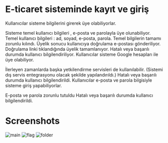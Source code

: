# E-ticaret sisteminde kayıt ve giriş
Kullanıcılar sisteme bilgilerini girerek üye olabiliyorlar.

Sisteme temel kullanıcı bilgileri , e-posta ve parolayla üye olunabiliyor. Temel kullanıcı bilgileri : ad, soyad, e-posta, parola. Temel bilgilerin tamamı zorunlu kılındı.
Üyelik sonucu kullanıcıya doğrulama e-postası gönderiliyor.
Doğrulama linki tıklandığında üyelik tamamlanıyor.
Hatalı veya başarılı durumda kullanıcı bilgilendiriliyor.
Kullanıcılar sisteme Google hesapları ile üye olabiliyor.

İlerleyen zamanlarda başka yetkilendirme servisleri de kullanılabilir. (Sistemi dış servis entegrasyonu olacak şekilde yapılandırıldı.)
Hatalı veya başarılı durumda kullanıcı bilgilendirildi.
Kullanıcılar e-posta ve parola bilgisiyle sisteme giriş yapabiliyorlar.

E-posta ve parola zorunlu tutuldu
Hatalı veya başarılı durumda kullanıcı bilgilendirildi.

# Screenshots
![main](https://user-images.githubusercontent.com/61664693/117365528-155c6100-aec8-11eb-8bc7-8d48b96e9f14.png)
![flag](https://user-images.githubusercontent.com/61664693/117365532-15f4f780-aec8-11eb-9d20-532ebbe2ac1d.png)
![folder](https://user-images.githubusercontent.com/61664693/117365524-14c3ca80-aec8-11eb-8a5d-e42fa1839e30.png)

